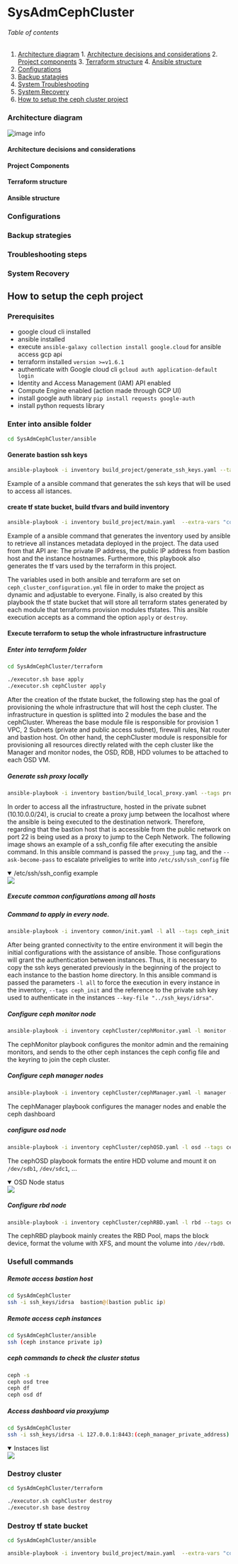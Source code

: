 # SysAdmCephCluster
###### Table of contents
1. [Architecture diagram](#diagram)
        1. [Architecture decisions and considerations](#arch_decesions)
        2. [Project components](#p_components)
        3. [Terraform structure](#tf)
        4. [Ansible structure](#ansible)
2. [Configurations](#configs)
3. [Backup statagies](#bk)
4. [System Troubleshooting](#trbl)
5. [System Recovery](#recovery)
6. [How to setup the ceph cluster project](#setup)

### Architecture diagram <a name="diagram"></a>
![image info](./resources/network_diagram.png)
#### Architecture decisions and considerations <a name="arch_decesions"></a>
#### Project Components <a name="p_components"></a>
#### Terraform structure <a name="tf"></a>
#### Ansible structure <a name="ansible"></a>
### Configurations <a name="configs"></a>
### Backup strategies <a name="bk"></a>
### Troubleshooting steps <a name="trbl"></a>
### System Recovery <a name="recovery"></a>

## How to setup the ceph project <a name="setup"></a>
### Prerequisites<a name="req"></a>
* google cloud cli installed
* ansible installed
* execute `ansible-galaxy collection install google.cloud` for ansible access gcp api
* terraform installed `version >=v1.6.1`
* authenticate with Google cloud cli `gcloud auth application-default login`
* Identity and Access Management (IAM) API enabled
* Compute Engine enabled (action made through GCP UI)
* install google auth library `pip install requests google-auth`
* install python requests library


### Enter into ansible folder
```bash
cd SysAdmCephCluster/ansible
```

#### Generate bastion ssh keys 
```bash
ansible-playbook -i inventory build_project/generate_ssh_keys.yaml --tags ssh_keys -vv
```
Example of a ansible command that generates the ssh keys that will be used to access all istances.

#### create tf state bucket, build tfvars and build inventory
```bash
ansible-playbook -i inventory build_project/main.yaml  --extra-vars "command=apply"  -vv
```
Example of a ansible command that generates the inventory used by ansible to retrieve all instances metadata deployed in the project. The data used from that API are: The private IP address, the public IP address from bastion host and the instance hostnames.
Furthermore, this playbook also generates the tf vars used by the terraform in this project.

The variables used in both ansible and terraform are set on `ceph_cluster_configuration.yml`  file in order to make the project as dynamic and adjustable to everyone.
Finally, is also created by this playbook the tf state bucket that will store all terraform states generated by each module that terraforms provision modules tfstates.
This ansible execution accepts as a command the option `apply` or `destroy`.


#### Execute terraform to setup the whole infrastructure infrastructure
##### Enter into terraform folder
```bash
cd SysAdmCephCluster/terraform
```
```bash
./executor.sh base apply
./executor.sh cephCluster apply
```

After the creation of the tfstate bucket, the following step has the goal of provisioning the whole infrastructure that will host the ceph cluster. The infrastructure in question is splitted into 2 modules the base and the cephCluster. Whereas the base module file is responsible for provision 1 VPC, 2 Subnets (private and public access subnet), firewall rules, Nat router and bastion host. On other hand, the cephCluster module is responsible for provisioning all resources directly related with the ceph cluster like the Manager and monitor nodes, the OSD, RDB, HDD volumes to be attached to each OSD VM.


##### Generate ssh proxy locally
```bash
ansible-playbook -i inventory bastion/build_local_proxy.yaml --tags proxy_jump --ask-become-pass  -vv
```

In order to access all the infrastructure, hosted in the private subnet (10.10.0.0/24), is crucial to create a proxy jump between the localhost where the ansible is being executed to the destination network. Therefore, regarding that the bastion host that is accessible from the public network on port 22 is being used as a proxy to jump to the Ceph Network.
The following image shows an example of a ssh_config file after executing the ansible command.
In this ansible command is passed the `proxy_jump` tag, and the `--ask-become-pass` to escalate priveligies to write into `/etc/ssh/ssh_config` file
<details open>
  <summary>/etc/ssh/ssh_config example</summary>
<IMG src=./resources/proxy_jump_example.png></IMG>
</details>


##### Execute common configurations among all hosts
##### Command to apply in every node.
```bash
ansible-playbook -i inventory common/init.yaml -l all --tags ceph_init --key-file "../ssh_keys/idrsa"  -vv
```

​​After being granted connectivity to the entire environment it will begin the initial configurations with the assistance of ansible. Those configurations will grant the authentication between instances. Thus, it is necessary to copy the ssh keys generated previously in the beginning of the project to each instance to the bastion home directory.
In this ansible command is passed the parameters `-l all` to force the execution in every instance in the inventory, `--tags ceph_init` and the reference to the private ssh key used to authenticate in the instances `--key-file "../ssh_keys/idrsa"`.

##### Configure ceph monitor node
```bash
ansible-playbook -i inventory cephCluster/cephMonitor.yaml -l monitor --tags ceph_monitor_admin,ceph_monitor,ceph_osd,ceph_rbd,ceph_manager   --key-file "../ssh_keys/idrsa"  -vv
```
The cephMonitor playbook configures the monitor admin and the remaining monitors, and sends to the other ceph instances the ceph config file and the keyring to join the ceph cluster.

##### Configure ceph manager nodes
```bash
ansible-playbook -i inventory cephCluster/cephManager.yaml -l manager --tags ceph_manager,ceph_manager_dashboard --key-file "../ssh_keys/idrsa"  -vv
```
The cephManager playbook configures the manager nodes and enable the ceph dashboard

##### configure osd node
```bash
ansible-playbook -i inventory cephCluster/cephOSD.yaml -l osd --tags ceph_osd --key-file "../ssh_keys/idrsa"  -vv
```
The cephOSD playbook formats the entire HDD volume and mount it on `/dev/sdb1`, `/dev/sdc1`, ...
<details open>
  <summary>OSD Node status</summary>
<IMG src=./resources/osd.png></IMG>
</details>

##### Configure rbd node
```bash
ansible-playbook -i inventory cephCluster/cephRBD.yaml -l rbd --tags ceph_rbd --key-file "../ssh_keys/idrsa"  -vv
```
The cephRBD playbook mainly creates the RBD Pool, maps the block device, format the volume with XFS, and mount the volume into `/dev/rbd0`.


### Usefull commands
##### Remote access bastion host
```bash
cd SysAdmCephCluster
ssh -i ssh_keys/idrsa  bastion@(bastion public ip)
```
##### Remote access ceph instances
```bash
cd SysAdmCephCluster/ansible
ssh (ceph instance private ip)
```

##### ceph commands to check the cluster status
```bash
ceph -s
ceph osd tree
ceph df 
ceph osd df 
```


##### Access dashboard via proxyjump
```bash
cd SysAdmCephCluster
ssh -i ssh_keys/idrsa -L 127.0.0.1:8443:(ceph_manager_private_address):8443 bastion@(bastion_public_address)
```

<details open>
  <summary>Instaces list</summary>
<IMG src=./resources/hostlist.png></IMG>
</details>

### Destroy cluster

```bash
cd SysAdmCephCluster/terraform

./executor.sh cephCluster destroy
./executor.sh base destroy
```

### Destroy tf state bucket

```bash
cd SysAdmCephCluster/ansible

ansible-playbook -i inventory build_project/main.yaml  --extra-vars "command=destroy"  -vv
```
